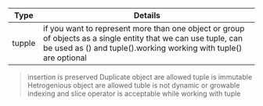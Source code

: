 | Type  | Details |
| ------------- | ------------- |
| tupple | if you want to represent more than one object or group of objects as a single entity that we can use tuple, can be used as () and tuple().working working with tuple() are optional |

> insertion is preserved
> Duplicate object are allowed 
> tuple is immutable
> Hetrogenious object are allowed 
> tuble is not dynamic or growable
> indexing and slice operator is acceptable  while working with tuple
> 
